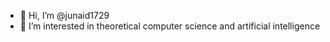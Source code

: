 - 👋 Hi, I’m @junaid1729
- 👀 I’m interested in theoretical computer science and artificial intelligence

<!---
junaid1729/junaid1729 is a ✨ special ✨ repository because its `README.md` (this file) appears on your GitHub profile.
You can click the Preview link to take a look at your changes.
--->
